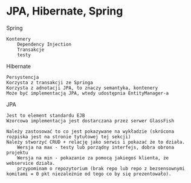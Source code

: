 
# JPA, Hibernate, Spring

Spring

    Kontenery
        Dependency Injection
        Transakcje
        testy 

Hibernate

    Persystencja
    Korzysta z transakcji ze Springa
    Korzysta z adnotacji JPA, to znaczy semantyka, kontenery
    Może być implementacją JPA, wtedy udostępnia EntityManager-a 

JPA

    Jest to element standardu EJB
    Wzorcowa implementacja jest dostarczana przez serwer GlassFish 

    Należy zastosować to co jest pokazywane na wykładzie (skrócona rozpiska jest na stronie tytułowej tej sekcji)
    Należy stworzyć CRUD + relację jako serwis i pokazać że to działa.
        Wersja na max - testy lub porządny interfejs, dobra obrona projektu
        Wersja na min - pokazanie za pomocą jakiegoś klienta, że webservice działa.
        przypominam o repozytorium (brak repo lub repo z bezsensownymi komitami = 0 pkt niezależnie od tego co by się prezentowało). 
